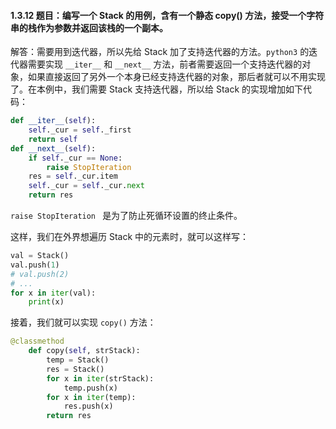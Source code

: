 #### 1.3.12 题目：编写一个 Stack 的用例，含有一个静态 copy() 方法，接受一个字符串的栈作为参数并返回该栈的一个副本。

解答：需要用到迭代器，所以先给 Stack 加了支持迭代器的方法。`python3` 的迭代器需要实现 `__iter__` 和 `__next__` 方法，前者需要返回一个支持迭代器的对象，如果直接返回了另外一个本身已经支持迭代器的对象，那后者就可以不用实现了。在本例中，我们需要 Stack 支持迭代器，所以给 Stack 的实现增加如下代码：

``` python
def __iter__(self):
    self._cur = self._first
    return self
def __next__(self):
    if self._cur == None:
        raise StopIteration
    res = self._cur.item
    self._cur = self._cur.next
    return res
```
`raise StopIteration ` 是为了防止死循环设置的终止条件。

这样，我们在外界想遍历 Stack 中的元素时，就可以这样写：

``` python
val = Stack()
val.push(1)
# val.push(2)
# ...
for x in iter(val):
	print(x)
```

接着，我们就可以实现 `copy()` 方法：

``` python
@classmethod
    def copy(self, strStack):
        temp = Stack()
        res = Stack()
        for x in iter(strStack):
            temp.push(x)
        for x in iter(temp):
            res.push(x)
        return res
```
